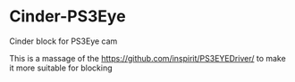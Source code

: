 Cinder-PS3Eye
=============
Cinder block for PS3Eye cam


This is a massage of the https://github.com/inspirit/PS3EYEDriver/ to make it more suitable for blocking
